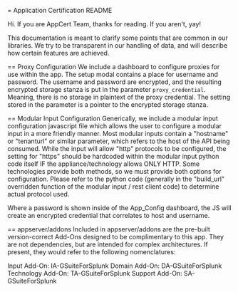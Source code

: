 = Application Certification README

Hi. If you are AppCert Team, thanks for reading. If you aren't, yay!

This documentation is meant to clarify some points that are common in our libraries. We try to be transparent in our handling of data, and will describe how certain features are achieved. 

== Proxy Configuration
We include a dashboard to configure proxies for use within the app. The setup modal contains a place for username and password. The username and password are encrypted, and the resulting encrypted storage stanza is put in the parameter `proxy_credential`. Meaning, there is no storage in plaintext of the proxy credential. The setting stored in the parameter is a pointer to the encrypted storage stanza.

== Modular Input Configuration
Generically, we include a modular input configuration javascript file which allows the user to configure a modular input in a more friendly manner. Most modular inputs contain a "hostname" or "tenanturl" or similar parameter, which refers to the host of the API being consumed. While the input will allow "http" protocols to be configured, the setting for "https" should be hardcoded within the modular input python code itself IF the appliance/technology allows ONLY HTTP. Some technologies provide both methods, so we must provide both options for configuration. Please refer to the python code (generally in the "build_url" overridden function of the modular input / rest client code) to determine actual protocol used.

Where a password is shown inside of the App_Config dashboard, the JS will create an encrypted credential that correlates to host and username. 

== appserver/addons
Included in appserver/addons are the pre-built version-correct Add-Ons designed to be complimentary to this app. They are not dependencies, but are intended for complex architectures. If present, they would refer to the following nomenclatures:

Input Add-On: IA-GSuiteForSplunk
Domain Add-On: DA-GSuiteForSplunk
Technology Add-On: TA-GSuiteForSplunk
Support Add-On: SA-GSuiteForSplunk